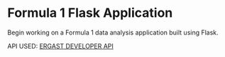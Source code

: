 # Formula 1 Flask Application

Begin working on a Formula 1 data analysis application built using Flask.

API USED: [ERGAST DEVELOPER API](http://ergast.com/mrd/)
